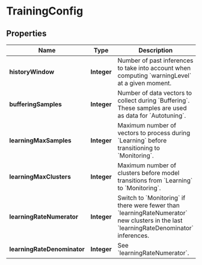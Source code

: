 

# TrainingConfig


## Properties

| Name | Type | Description | Notes |
|------------ | ------------- | ------------- | -------------|
|**historyWindow** | **Integer** | Number of past inferences to take into account when computing &#x60;warningLevel&#x60; at a given moment. |  [optional] |
|**bufferingSamples** | **Integer** | Number of data vectors to collect during &#x60;Buffering&#x60;. These samples are used as data for &#x60;Autotuning&#x60;. |  [optional] |
|**learningMaxSamples** | **Integer** | Maximum number of vectors to process during &#x60;Learning&#x60; before transitioning to &#x60;Monitoring&#x60;. |  [optional] |
|**learningMaxClusters** | **Integer** | Maximum number of clusters before model transitions from &#x60;Learning&#x60; to &#x60;Monitoring&#x60;. |  [optional] |
|**learningRateNumerator** | **Integer** | Switch to &#x60;Monitoring&#x60; if there were fewer than &#x60;learningRateNumerator&#x60; new clusters in the last &#x60;learningRateDenominator&#x60; inferences. |  [optional] |
|**learningRateDenominator** | **Integer** | See &#x60;learningRateNumerator&#x60;. |  [optional] |



